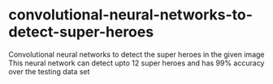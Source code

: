 # convolutional-neural-networks-to-detect-super-heroes
Convolutional neural networks to detect the super heroes in the given image
This neural network can detect upto 12 super heroes and has 99% accuracy over the  testing data set
